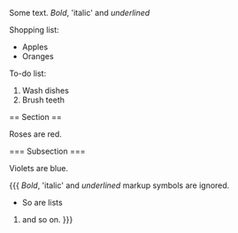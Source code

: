 Some text.
*Bold*, 'italic'
and _underlined_


Shopping list:


* Apples
* Oranges


To-do list:


1. Wash dishes
1. Brush teeth



== Section ==


Roses are red.

=== Subsection ===

Violets are blue.


{{{
*Bold*, 'italic'
and _underlined_
markup symbols
are ignored.

* So are lists

1. and so on.
}}}